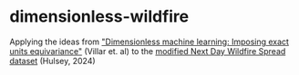 # dimensionless-wildfire
Applying the ideas from ["Dimensionless machine learning: Imposing exact units equivariance"](https://arxiv.org/abs/2204.00887) (Villar et. al) to the [modified Next Day Wildfire Spread dataset](https://www.kaggle.com/datasets/georgehulsey/modified-next-day-wildfire-spread) (Hulsey, 2024)
